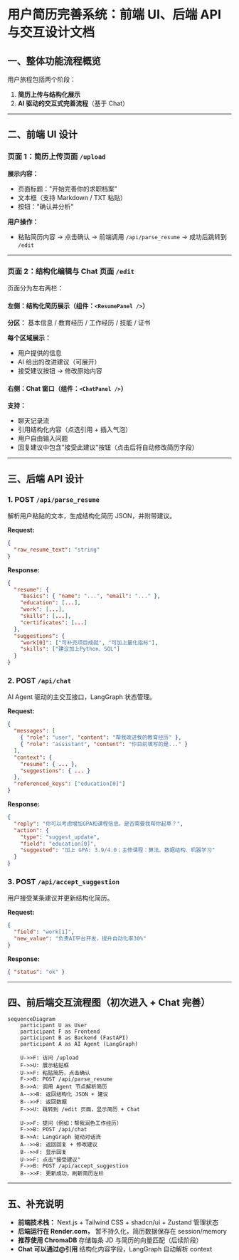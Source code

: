 # 用户简历完善系统：前端 UI、后端 API 与交互设计文档

## 一、整体功能流程概览

用户旅程包括两个阶段：

1. **简历上传与结构化展示**
2. **AI 驱动的交互式完善流程**（基于 Chat）

---

## 二、前端 UI 设计

### 页面 1：简历上传页面 `/upload`

**展示内容：**

- 页面标题："开始完善你的求职档案"
- 文本框（支持 Markdown / TXT 粘贴）
- 按钮："确认并分析"

**用户操作：**

- 粘贴简历内容 → 点击确认 → 前端调用 `/api/parse_resume` → 成功后跳转到 `/edit`

---

### 页面 2：结构化编辑与 Chat 页面 `/edit`

页面分为左右两栏：

#### 左侧：结构化简历展示（组件：`<ResumePanel />`）

**分区：** 基本信息 / 教育经历 / 工作经历 / 技能 / 证书

**每个区域展示：**

- 用户提供的信息
- AI 给出的改进建议（可展开）
- 接受建议按钮 → 修改原始内容

#### 右侧：Chat 窗口（组件：`<ChatPanel />`）

**支持：**

- 聊天记录流
- 引用结构化内容（点选引用 + 插入气泡）
- 用户自由输入问题
- 回复建议中包含"接受此建议"按钮（点击后将自动修改简历字段）

---

## 三、后端 API 设计

### 1. POST `/api/parse_resume`

解析用户粘贴的文本，生成结构化简历 JSON，并附带建议。

**Request:**

```json
{
  "raw_resume_text": "string"
}
```

**Response:**

```json
{
  "resume": {
    "basics": { "name": "...", "email": "..." },
    "education": [...],
    "work": [...],
    "skills": [...],
    "certificates": [...]
  },
  "suggestions": {
    "work[0]": ["可补充项目成就", "可加上量化指标"],
    "skills": ["建议加上Python、SQL"]
  }
}
```

### 2. POST `/api/chat`

AI Agent 驱动的主交互接口，LangGraph 状态管理。

**Request:**

```json
{
  "messages": [
    { "role": "user", "content": "帮我改进我的教育经历" },
    { "role": "assistant", "content": "你目前填写的是..." }
  ],
  "context": {
    "resume": { ... },
    "suggestions": { ... }
  },
  "referenced_keys": ["education[0]"]
}
```

**Response:**

```json
{
  "reply": "你可以考虑增加GPA和课程信息。是否需要我帮你起草？",
  "action": {
    "type": "suggest_update",
    "field": "education[0]",
    "suggested": "加上 GPA: 3.9/4.0；主修课程：算法、数据结构、机器学习"
  }
}
```

### 3. POST `/api/accept_suggestion`

用户接受某条建议并更新结构化简历。

**Request:**

```json
{
  "field": "work[1]",
  "new_value": "负责AI平台开发，提升自动化率30%"
}
```

**Response:**

```json
{ "status": "ok" }
```

---

## 四、前后端交互流程图（初次进入 + Chat 完善）

```mermaid
sequenceDiagram
    participant U as User
    participant F as Frontend
    participant B as Backend (FastAPI)
    participant A as AI Agent (LangGraph)

    U->>F: 访问 /upload
    F->>U: 展示粘贴框
    U->>F: 粘贴简历，点击确认
    F->>B: POST /api/parse_resume
    B->>A: 调用 Agent 节点解析简历
    A-->>B: 返回结构化 JSON + 建议
    B-->>F: 返回数据
    F->>U: 跳转到 /edit 页面，显示简历 + Chat

    U->>F: 提问（例如：帮我润色工作经历）
    F->>B: POST /api/chat
    B->>A: LangGraph 驱动对话流
    A-->>B: 返回回复 + 修改建议
    B-->>F: 显示回复
    U->>F: 点击"接受建议"
    F->>B: POST /api/accept_suggestion
    B-->>F: 更新成功，刷新简历左栏
```

---

## 五、补充说明

- **前端技术栈：** Next.js + Tailwind CSS + shadcn/ui + Zustand 管理状态
- **后端运行在 Render.com，** 暂不持久化，简历数据保存在 session/memory
- **推荐使用 ChromaDB** 存储每条 JD 与简历的向量匹配（后续阶段）
- **Chat 可以通过@引用** 结构化内容字段，LangGraph 自动解析 context
